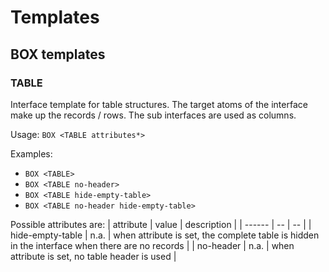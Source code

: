 # Templates

## BOX templates

### TABLE
Interface template for table structures. The target atoms of the interface make up the records / rows. The sub interfaces are used as columns.

Usage: `BOX <TABLE attributes*>`

Examples:
* `BOX <TABLE>`
* `BOX <TABLE no-header>`
* `BOX <TABLE hide-empty-table>`
* `BOX <TABLE no-header hide-empty-table>`

Possible attributes are:
| attribute | value | description |
| ------ | -- | -- |
| hide-empty-table | n.a. | when attribute is set, the complete table is hidden in the interface when there are no records |
| no-header | n.a. | when attribute is set, no table header is used |